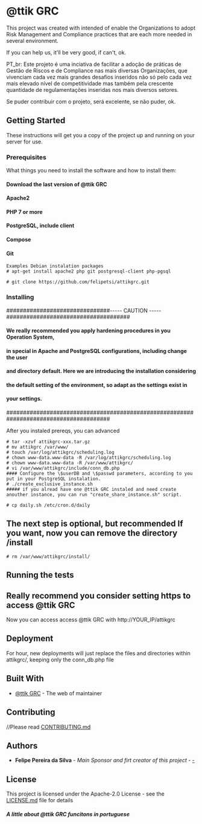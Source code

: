 # @ttik GRC

This project was created with intended of enable the Organizations to adopt Risk Management and Compliance practices that are each more 
needed in several environment.

If you can help us, it'll be very good, if can't, ok.

PT_br: Este projeto é uma inciativa de facilitar a adoção de práticas de Gestão de Riscos e de Compliance nas mais diversas Organizações, 
que vivenciam cada vez mais grandes desafios inseridos não só pelo cada vez mais elevado nível de competitividade mas também pela
crescente quantidade de regulamentações inseridas nos mais diversos setores.

Se puder contribuir com o projeto, será excelente, se não puder, ok.

## Getting Started

These instructions will get you a copy of the project up and running on your server for use. 

### Prerequisites

What things you need to install the software and how to install them:
#### Download the last version of @ttik GRC
#### Apache2
#### PHP 7 or more
#### PostgreSQL, include client
#### Compose
#### Git

```
Examples Debian instalation packages
# apt-get install apache2 php git postgresql-client php-pgsql

# git clone https://github.com/felipetsi/attikgrc.git

```

### Installing
###############################----- CAUTION -----#####################################
####                                                                               ####
#### We really recommended you apply hardening procedures in you Operation System, ####
#### in special in Apache and PostgreSQL configurations, including change the user ####
#### and directory default. Here we are introducing the installation considering   ####
#### the default setting of the environment, so adapt as the settings exist in     ####
#### your settings.                                                                ####
####                                                                               ####
#######################################################################################

After you instaled prereqs, you can advanced

```
# tar -xzvf attikgrc-xxx.tar.gz
# mv attikgrc /var/www/
# touch /var/log/attikgrc/scheduling.log
# chown www-data.www-data -R /var/log/attikgrc/scheduling.log
# chown www-data.www-data -R /var/www/attikgrc/
# vi /var/www/attikgrc/include/conn_db.php
#### Configure the \$userDB and \$passwd parameters, according to you put in your PostgreSQL instalation.
# ./create_exclusive_instance.sh
##### if you alread have one @ttik GRC instaled and need create anouther instance, you can run "create_share_instance.sh" script.

# cp daily.sh /etc/cron.d/daily

```

## The next step is optional, but recommended If you want, now you can remove the directory /install

```
# rm /var/www/attikgrc/install/  

```
## Running the tests
## Really recommend you consider setting https to access @ttik GRC

Now you can access access @ttik GRC with http://YOUR_IP/attikgrc 

## Deployment

For hour, new deployments will just replace the files and directories within attikgrc/, keeping only the conn_db.php file

## Built With

* [@ttik GRC](http://www.attik.com.br) - The web of maintainer

## Contributing

//Please read [CONTRIBUTING.md](https://www.attik.com.br/attik_grc_donations.php)

## Authors

* **Felipe Pereira da Silva** - *Main Sponsor and firt creator of this project* - [-](https://www.linkedin.com/in/felipe-pereira-da-silva-57566822/)

## License

This project is licensed under the Apache-2.0 License - see the [LICENSE.md](LICENSE.md) file for details

##### A little about @ttik GRC funcitons in portuguese

